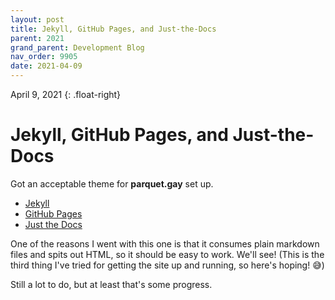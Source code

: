 ```yaml
---
layout: post
title: Jekyll, GitHub Pages, and Just-the-Docs
parent: 2021
grand_parent: Development Blog
nav_order: 9905
date: 2021-04-09
---
```

April 9, 2021
{: .float-right}

# Jekyll, GitHub Pages, and Just-the-Docs

Got an acceptable theme for **parquet.gay** set up.

- [Jekyll](https://jekyllrb.com/)
- [GitHub Pages](https://pages.github.com/)
- [Just the Docs](https://pmarsceill.github.io/just-the-docs/)

One of the reasons I went with this one is that it consumes plain markdown files and spits out HTML, so it should be easy to work.
We'll see!
(This is the third thing I've tried for getting the site up and running, so here's hoping! 😅)

Still a lot to do, but at least that's some progress.
